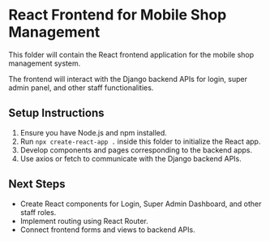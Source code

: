 # React Frontend for Mobile Shop Management

This folder will contain the React frontend application for the mobile shop management system.

The frontend will interact with the Django backend APIs for login, super admin panel, and other staff functionalities.

## Setup Instructions

1. Ensure you have Node.js and npm installed.
2. Run `npx create-react-app .` inside this folder to initialize the React app.
3. Develop components and pages corresponding to the backend apps.
4. Use axios or fetch to communicate with the Django backend APIs.

## Next Steps

- Create React components for Login, Super Admin Dashboard, and other staff roles.
- Implement routing using React Router.
- Connect frontend forms and views to backend APIs.
